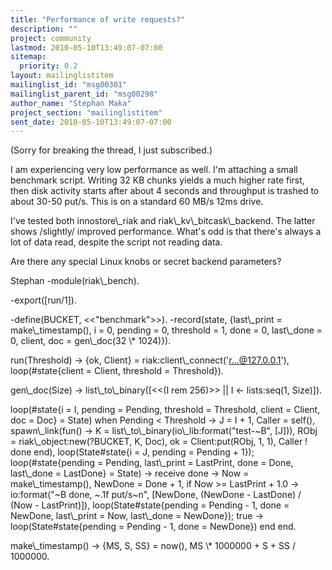 ```yaml
---
title: "Performance of write requests?"
description: ""
project: community
lastmod: 2010-05-10T13:49:07-07:00
sitemap:
  priority: 0.2
layout: mailinglistitem
mailinglist_id: "msg00301"
mailinglist_parent_id: "msg00298"
author_name: "Stephan Maka"
project_section: "mailinglistitem"
sent_date: 2010-05-10T13:49:07-07:00
---
```



(Sorry for breaking the thread, I just subscribed.)

I am experiencing very low performance as well. I'm attaching a small
benchmark script. Writing 32 KB chunks yields a much higher rate first,
then disk activity starts after about 4 seconds and throughput is
trashed to about 30-50 put/s. This is on a standard 60 MB/s 12ms
drive.

I've tested both innostore\\_riak and riak\\_kv\\_bitcask\\_backend. The
latter shows /slightly/ improved performance. What's odd is that there's
always a lot of data read, despite the script not reading data.

Are there any special Linux knobs or secret backend parameters?


Stephan
-module(riak\\_bench).

-export([run/1]).

-define(BUCKET, &lt;&lt;"benchmark"&gt;&gt;).
-record(state, {last\\_print = make\\_timestamp(),
 i = 0,
 pending = 0,
 threshold = 1,
 done = 0, last\\_done = 0,
 client, 
 doc = gen\\_doc(32 \\* 1024)}).

run(Threshold) -&gt;
 {ok, Client} = riak:client\\_connect('r...@127.0.0.1'),
 loop(#state{client = Client,
 threshold = Threshold}).

gen\\_doc(Size) -&gt;
 list\\_to\\_binary([&lt;&lt;(I rem 256)&gt;&gt;
 || I &lt;- lists:seq(1, Size)]).

loop(#state{i = I,
 pending = Pending,
 threshold = Threshold,
 client = Client,
 doc = Doc} = State)
 when Pending &lt; Threshold -&gt;
 J = I + 1,
 Caller = self(),
 spawn\\_link(fun() -&gt;
 K = list\\_to\\_binary(io\\_lib:format("test-~B", [J])),
 RObj = riak\\_object:new(?BUCKET, K, Doc),
 ok = Client:put(RObj, 1, 1),
 Caller ! done
 end),
 loop(State#state{i = J,
 pending = Pending + 1});
loop(#state{pending = Pending, last\\_print = LastPrint,
 done = Done, last\\_done = LastDone} = State) -&gt;
 receive
 done -&gt;
 Now = make\\_timestamp(),
 NewDone = Done + 1,
 if
 Now &gt;= LastPrint + 1.0 -&gt;
 io:format("~B done, ~.1f put/s~n", [NewDone, (NewDone - 
LastDone) / (Now - LastPrint)]),
 loop(State#state{pending = Pending - 1,
 done = NewDone,
 last\\_print = Now,
 last\\_done = NewDone});
 true -&gt;
 loop(State#state{pending = Pending - 1,
 done = NewDone})
 end
 end.

make\\_timestamp() -&gt;
 {MS, S, SS} = now(),
 MS \\* 1000000 + S + SS / 1000000.
